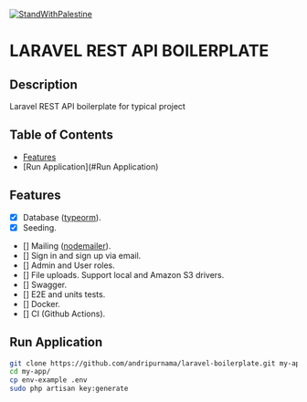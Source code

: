 [![StandWithPalestine](https://github.com/Safouene1/support-palestine-banner/blob/master/StandWithPalestine.svg)](https://github.com/Safouene1/support-palestine-banner)

# LARAVEL REST API BOILERPLATE


## Description <!-- omit in toc -->

Laravel REST API boilerplate for typical project


## Table of Contents <!-- omit in toc -->

- [Features](#features)
- [Run Application](#Run Application)


## Features

- [x] Database ([typeorm](https://www.npmjs.com/package/typeorm)).
- [x] Seeding.
- [] Mailing ([nodemailer](https://www.npmjs.com/package/nodemailer)).
- [] Sign in and sign up via email.
- [] Admin and User roles.
- [] File uploads. Support local and Amazon S3 drivers.
- [] Swagger.
- [] E2E and units tests.
- [] Docker.
- [] CI (Github Actions).

## Run Application
```bash
git clone https://github.com/andripurnama/laravel-boilerplate.git my-app
cd my-app/
cp env-example .env
sudo php artisan key:generate

